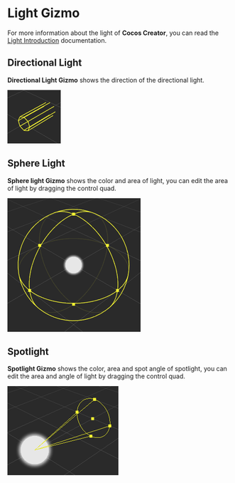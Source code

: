 # Light Gizmo

For more information about the light of __Cocos Creator__, you can read the [Light Introduction](../../concepts/scene/light.md) documentation.

## Directional Light

**Directional Light Gizmo** shows the direction of the directional light.

![directional light gizmo](images/directional-light-gizmo.png)

## Sphere Light

**Sphere light Gizmo** shows the color and area of light, you can edit the area of light by dragging the control quad.

![sphere light gizmo](images/sphere-light-gizmo.png)

## Spotlight

**Spotlight Gizmo** shows the color, area and spot angle of spotlight, you can edit the area and angle of light by dragging the control quad.

![spotlight gizmo](images/spot-light-gizmo.png)

